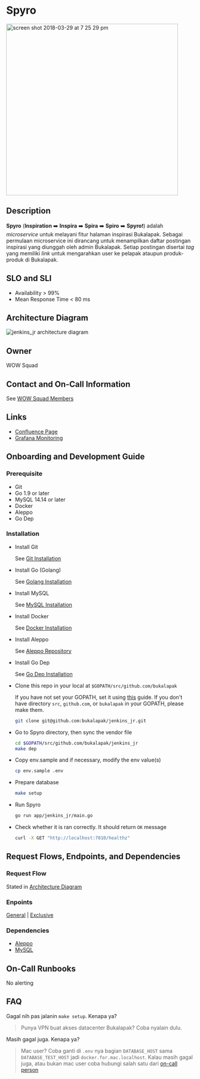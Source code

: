 # Spyro
<img width="460" alt="screen shot 2018-03-29 at 7 25 29 pm" src="https://user-images.githubusercontent.com/9160614/38088731-0f21b3e0-3387-11e8-9faf-4e601b648d5e.png">

## Description

**Spyro** (**Inspiration** :arrow_right: **Inspira** :arrow_right: **Spira** :arrow_right: **Spiro** :arrow_right: **Spyro**:heavy_exclamation_mark:) adalah _microservice_ untuk melayani fitur halaman inspirasi Bukalapak. Sebagai permulaan microservice ini dirancang untuk menampilkan daftar postingan inspirasi yang diunggah oleh admin Bukalapak. Setiap postingan disertai _tag_ yang memiliki _link_ untuk mengarahkan user ke pelapak ataupun produk-produk di Bukalapak.

## SLO and SLI
- Availability > 99%
- Mean Response Time < 80 ms

## Architecture Diagram

![jenkins_jr architecture diagram](https://user-images.githubusercontent.com/9160614/37889699-d6e1e8c4-30f7-11e8-84d4-9b9b29d000dd.png)

## Owner

WOW Squad

## Contact and On-Call Information

See [WOW Squad Members](https://bukalapak.atlassian.net/wiki/spaces/WOW/overview)

## Links

- [Confluence Page](https://bukalapak.atlassian.net/wiki/spaces/WOW/pages/485720567/Spyro)
- [Grafana Monitoring](https://grafana-mon.bldevs.info/dashboard/db/wow-microservices?orgId=1&from=now-1h&to=now&refresh=5s)

## Onboarding and Development Guide

### Prerequisite
- Git
- Go 1.9 or later
- MySQL 14.14 or later
- Docker
- Aleppo
- Go Dep

### Installation

- Install Git

  See [Git Installation](https://git-scm.com/book/en/v2/Getting-Started-Installing-Git)

- Install Go (Golang)

  See [Golang Installation](https://golang.org/doc/install)

- Install MySQL

  See [MySQL Installation](https://www.mysql.com/downloads/)

- Install Docker

  See [Docker Installation](https://docs.docker.com/install/)

- Install Aleppo

  See [Aleppo Repository](https://github.com/bukalapak/aleppo)

- Install Go Dep

  See [Go Dep Installation](https://github.com/golang/dep#installation)

- Clone this repo in your local at `$GOPATH/src/github.com/bukalapak`

  If you have not set your GOPATH, set it using [this](https://golang.org/doc/code.html#GOPATH) guide.
  If you don't have directory `src`, `github.com`, or `bukalapak` in your GOPATH, please make them.

  ```sh
  git clone git@github.com:bukalapak/jenkins_jr.git
  ```

- Go to Spyro directory, then sync the vendor file

  ```sh
  cd $GOPATH/src/github.com/bukalapak/jenkins_jr
  make dep
  ```

- Copy env.sample and if necessary, modify the env value(s)

  ```sh
  cp env.sample .env
  ```

- Prepare database

  ```sh
  make setup
  ```

- Run Spyro

  ```sh
  go run app/jenkins_jr/main.go
  ```

- Check whether it is ran correctly. It should return `OK` message

  ```sh
  curl -X GET "http://localhost:7010/healthz"
  ```

## Request Flows, Endpoints, and Dependencies

### Request Flow

Stated in [Architecture Diagram](https://github.com/bukalapak/jenkins_jr#architecture-diagram)

### Enpoints
[General](https://blueprint.bukalapak.io/#inspirations) | [Exclusive](https://blueprint.bukalapak.io/exclusive.html#inspirations)

### Dependencies
- [Aleppo](https://github.com/bukalapak/aleppo)
- [MySQL](https://www.mysql.com/)

## On-Call Runbooks

No alerting

## FAQ
Gagal nih pas jalanin `make setup`. Kenapa ya?
> Punya VPN buat akses datacenter Bukalapak? Coba nyalain dulu.

Masih gagal juga. Kenapa ya?
>Mac user? Coba ganti di `.env` nya bagian `DATABASE_HOST` sama `DATABASE_TEST_HOST` jadi `docker.for.mac.localhost`. Kalau masih gagal juga, atau bukan mac user coba hubungi salah satu dari [on-call person](https://github.com/bukalapak/jenkins_jr#contact-and-on-call-information)
